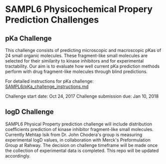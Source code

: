 # SAMPL6 Physicochemical Propery Prediction Challenges

## pKa Challenge

This challenge consists of predicting microscopic and macroscopic pKas of 24 small organic molecules. These fragment-like small molecules are selected for their similarity to kinase inhibitors and for experimental tractability. Our aim is to evaluate how well current pKa prediction methods perform with drug fragment-like molecules through blind predictions.

For detailed instructions for pKa challenge: [SAMPL6/pKa_challenge_instructions.md](https://github.com/MobleyLab/SAMPL6/blob/pKa/pKa_challenge_instructions.md)

Challenge start date: Oct 24, 2017 
Challenge submission due: Jan 10, 2018  


## logD Challenge

SAMPL6 Physical Property prediction challenge will include distribution coefficients prediction of kinase inhibitor fragment-like small molecules.
Currently Mehtap Isik from Dr. John Chodera's group is measuring experimental logD values, in collaboration with Merck's Preformulation Group at Rahway.
The decision on challenge timeframe will be made once the collection of experimental data is completed. This repo will be updated accordingly.

 
